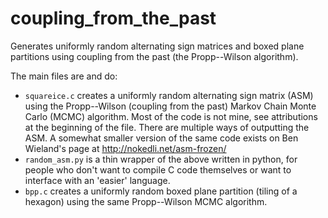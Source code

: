 # coupling_from_the_past
Generates uniformly random alternating sign matrices and boxed plane partitions using coupling from the past (the Propp--Wilson algorithm).  

The main files are and do:  
  * `squareice.c` creates a uniformly random alternating sign matrix (ASM) using the Propp--Wilson (coupling from the past) Markov Chain Monte Carlo (MCMC) algorithm. Most of the code is not mine, see attributions at the beginning of the file. There are multiple ways of outputting the ASM. A somewhat smaller version of the same code exists on Ben Wieland's page at http://nokedli.net/asm-frozen/  
  * `random_asm.py` is a thin wrapper of the above written in python, for people who don't want to compile C code themselves or want to interface with an 'easier' language.   
  * `bpp.c` creates a uniformly random boxed plane partition (tiling of a hexagon) using the same Propp--Wilson MCMC algorithm.  
